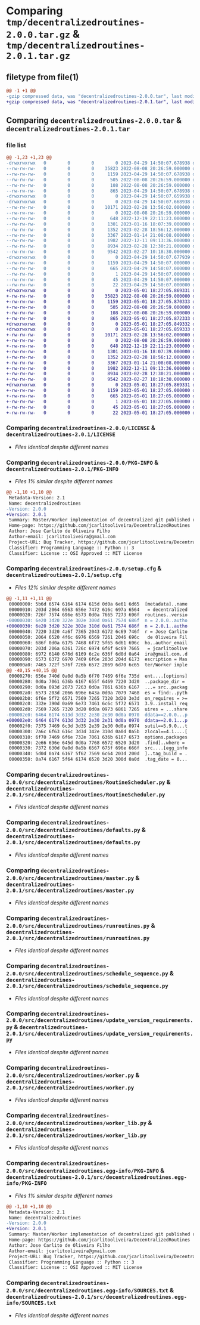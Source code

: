 # Comparing `tmp/decentralizedroutines-2.0.0.tar.gz` & `tmp/decentralizedroutines-2.0.1.tar.gz`

## filetype from file(1)

```diff
@@ -1 +1 @@
-gzip compressed data, was "decentralizedroutines-2.0.0.tar", last modified: Sat Apr 29 14:50:07 2023, max compression
+gzip compressed data, was "decentralizedroutines-2.0.1.tar", last modified: Mon May  1 18:27:05 2023, max compression
```

## Comparing `decentralizedroutines-2.0.0.tar` & `decentralizedroutines-2.0.1.tar`

### file list

```diff
@@ -1,23 +1,23 @@
-drwxrwxrwx   0        0        0        0 2023-04-29 14:50:07.678938 decentralizedroutines-2.0.0/
--rw-rw-rw-   0        0        0    35823 2022-08-08 20:26:59.000000 decentralizedroutines-2.0.0/LICENSE
--rw-rw-rw-   0        0        0     1159 2023-04-29 14:50:07.678938 decentralizedroutines-2.0.0/PKG-INFO
--rw-rw-rw-   0        0        0      505 2022-08-08 20:26:59.000000 decentralizedroutines-2.0.0/README.md
--rw-rw-rw-   0        0        0      108 2022-08-08 20:26:59.000000 decentralizedroutines-2.0.0/pyproject.toml
--rw-rw-rw-   0        0        0      865 2023-04-29 14:50:07.678938 decentralizedroutines-2.0.0/setup.cfg
-drwxrwxrwx   0        0        0        0 2023-04-29 14:50:07.659938 decentralizedroutines-2.0.0/src/
-drwxrwxrwx   0        0        0        0 2023-04-29 14:50:07.668938 decentralizedroutines-2.0.0/src/decentralizedroutines/
--rw-rw-rw-   0        0        0    10171 2023-02-28 13:56:02.000000 decentralizedroutines-2.0.0/src/decentralizedroutines/RoutineScheduler.py
--rw-rw-rw-   0        0        0        0 2022-08-08 20:26:59.000000 decentralizedroutines-2.0.0/src/decentralizedroutines/__init__.py
--rw-rw-rw-   0        0        0      648 2022-12-19 22:11:23.000000 decentralizedroutines-2.0.0/src/decentralizedroutines/defaults.py
--rw-rw-rw-   0        0        0     1301 2023-01-16 18:07:39.000000 decentralizedroutines-2.0.0/src/decentralizedroutines/master.py
--rw-rw-rw-   0        0        0     1352 2023-02-28 18:56:12.000000 decentralizedroutines-2.0.0/src/decentralizedroutines/runroutines.py
--rw-rw-rw-   0        0        0     3367 2023-01-14 21:08:08.000000 decentralizedroutines-2.0.0/src/decentralizedroutines/schedule_sequence.py
--rw-rw-rw-   0        0        0     1982 2022-12-11 09:13:36.000000 decentralizedroutines-2.0.0/src/decentralizedroutines/update_version_requirements.py
--rw-rw-rw-   0        0        0     8934 2023-02-28 12:30:21.000000 decentralizedroutines-2.0.0/src/decentralizedroutines/worker.py
--rw-rw-rw-   0        0        0     9542 2023-02-27 10:18:30.000000 decentralizedroutines-2.0.0/src/decentralizedroutines/worker_lib.py
-drwxrwxrwx   0        0        0        0 2023-04-29 14:50:07.677939 decentralizedroutines-2.0.0/src/decentralizedroutines.egg-info/
--rw-rw-rw-   0        0        0     1159 2023-04-29 14:50:07.000000 decentralizedroutines-2.0.0/src/decentralizedroutines.egg-info/PKG-INFO
--rw-rw-rw-   0        0        0      665 2023-04-29 14:50:07.000000 decentralizedroutines-2.0.0/src/decentralizedroutines.egg-info/SOURCES.txt
--rw-rw-rw-   0        0        0        1 2023-04-29 14:50:07.000000 decentralizedroutines-2.0.0/src/decentralizedroutines.egg-info/dependency_links.txt
--rw-rw-rw-   0        0        0       45 2023-04-29 14:50:07.000000 decentralizedroutines-2.0.0/src/decentralizedroutines.egg-info/requires.txt
--rw-rw-rw-   0        0        0       22 2023-04-29 14:50:07.000000 decentralizedroutines-2.0.0/src/decentralizedroutines.egg-info/top_level.txt
+drwxrwxrwx   0        0        0        0 2023-05-01 18:27:05.869331 decentralizedroutines-2.0.1/
+-rw-rw-rw-   0        0        0    35823 2022-08-08 20:26:59.000000 decentralizedroutines-2.0.1/LICENSE
+-rw-rw-rw-   0        0        0     1159 2023-05-01 18:27:05.870333 decentralizedroutines-2.0.1/PKG-INFO
+-rw-rw-rw-   0        0        0      505 2022-08-08 20:26:59.000000 decentralizedroutines-2.0.1/README.md
+-rw-rw-rw-   0        0        0      108 2022-08-08 20:26:59.000000 decentralizedroutines-2.0.1/pyproject.toml
+-rw-rw-rw-   0        0        0      865 2023-05-01 18:27:05.872333 decentralizedroutines-2.0.1/setup.cfg
+drwxrwxrwx   0        0        0        0 2023-05-01 18:27:05.849332 decentralizedroutines-2.0.1/src/
+drwxrwxrwx   0        0        0        0 2023-05-01 18:27:05.859333 decentralizedroutines-2.0.1/src/decentralizedroutines/
+-rw-rw-rw-   0        0        0    10171 2023-02-28 13:56:02.000000 decentralizedroutines-2.0.1/src/decentralizedroutines/RoutineScheduler.py
+-rw-rw-rw-   0        0        0        0 2022-08-08 20:26:59.000000 decentralizedroutines-2.0.1/src/decentralizedroutines/__init__.py
+-rw-rw-rw-   0        0        0      648 2022-12-19 22:11:23.000000 decentralizedroutines-2.0.1/src/decentralizedroutines/defaults.py
+-rw-rw-rw-   0        0        0     1301 2023-01-16 18:07:39.000000 decentralizedroutines-2.0.1/src/decentralizedroutines/master.py
+-rw-rw-rw-   0        0        0     1352 2023-02-28 18:56:12.000000 decentralizedroutines-2.0.1/src/decentralizedroutines/runroutines.py
+-rw-rw-rw-   0        0        0     3367 2023-01-14 21:08:08.000000 decentralizedroutines-2.0.1/src/decentralizedroutines/schedule_sequence.py
+-rw-rw-rw-   0        0        0     1982 2022-12-11 09:13:36.000000 decentralizedroutines-2.0.1/src/decentralizedroutines/update_version_requirements.py
+-rw-rw-rw-   0        0        0     8934 2023-02-28 12:30:21.000000 decentralizedroutines-2.0.1/src/decentralizedroutines/worker.py
+-rw-rw-rw-   0        0        0     9542 2023-02-27 10:18:30.000000 decentralizedroutines-2.0.1/src/decentralizedroutines/worker_lib.py
+drwxrwxrwx   0        0        0        0 2023-05-01 18:27:05.869331 decentralizedroutines-2.0.1/src/decentralizedroutines.egg-info/
+-rw-rw-rw-   0        0        0     1159 2023-05-01 18:27:05.000000 decentralizedroutines-2.0.1/src/decentralizedroutines.egg-info/PKG-INFO
+-rw-rw-rw-   0        0        0      665 2023-05-01 18:27:05.000000 decentralizedroutines-2.0.1/src/decentralizedroutines.egg-info/SOURCES.txt
+-rw-rw-rw-   0        0        0        1 2023-05-01 18:27:05.000000 decentralizedroutines-2.0.1/src/decentralizedroutines.egg-info/dependency_links.txt
+-rw-rw-rw-   0        0        0       45 2023-05-01 18:27:05.000000 decentralizedroutines-2.0.1/src/decentralizedroutines.egg-info/requires.txt
+-rw-rw-rw-   0        0        0       22 2023-05-01 18:27:05.000000 decentralizedroutines-2.0.1/src/decentralizedroutines.egg-info/top_level.txt
```

### Comparing `decentralizedroutines-2.0.0/LICENSE` & `decentralizedroutines-2.0.1/LICENSE`

 * *Files identical despite different names*

### Comparing `decentralizedroutines-2.0.0/PKG-INFO` & `decentralizedroutines-2.0.1/PKG-INFO`

 * *Files 1% similar despite different names*

```diff
@@ -1,10 +1,10 @@
 Metadata-Version: 2.1
 Name: decentralizedroutines
-Version: 2.0.0
+Version: 2.0.1
 Summary: Master/Worker implementation of decentralized git published routines and kinesis worker pool
 Home-page: https://github.com/jcarlitooliveira/DecentralizedRoutines
 Author: Jose Carlito de Oliveira Filho
 Author-email: jcarlitooliveira@gmail.com
 Project-URL: Bug Tracker, https://github.com/jcarlitooliveira/DecentralizedRoutines/issues
 Classifier: Programming Language :: Python :: 3
 Classifier: License :: OSI Approved :: MIT License
```

### Comparing `decentralizedroutines-2.0.0/setup.cfg` & `decentralizedroutines-2.0.1/setup.cfg`

 * *Files 12% similar despite different names*

```diff
@@ -1,11 +1,11 @@
 00000000: 5b6d 6574 6164 6174 615d 0d0a 6e61 6d65  [metadata]..name
 00000010: 203d 2064 6563 656e 7472 616c 697a 6564   = decentralized
 00000020: 726f 7574 696e 6573 0d0a 7665 7273 696f  routines..versio
-00000030: 6e20 3d20 322e 302e 300d 0a61 7574 686f  n = 2.0.0..autho
+00000030: 6e20 3d20 322e 302e 310d 0a61 7574 686f  n = 2.0.1..autho
 00000040: 7220 3d20 4a6f 7365 2043 6172 6c69 746f  r = Jose Carlito
 00000050: 2064 6520 4f6c 6976 6569 7261 2046 696c   de Oliveira Fil
 00000060: 686f 0d0a 6175 7468 6f72 5f65 6d61 696c  ho..author_email
 00000070: 203d 206a 6361 726c 6974 6f6f 6c69 7665   = jcarlitoolive
 00000080: 6972 6140 676d 6169 6c2e 636f 6d0d 0a64  ira@gmail.com..d
 00000090: 6573 6372 6970 7469 6f6e 203d 204d 6173  escription = Mas
 000000a0: 7465 722f 576f 726b 6572 2069 6d70 6c65  ter/Worker imple
@@ -40,15 +40,15 @@
 00000270: 656e 740d 0a0d 0a5b 6f70 7469 6f6e 735d  ent....[options]
 00000280: 0d0a 7061 636b 6167 655f 6469 7220 3d20  ..package_dir = 
 00000290: 0d0a 093d 2073 7263 0d0a 7061 636b 6167  ...= src..packag
 000002a0: 6573 203d 2066 696e 643a 0d0a 7079 7468  es = find:..pyth
 000002b0: 6f6e 5f72 6571 7569 7265 7320 3d20 3e3d  on_requires = >=
 000002c0: 332e 390d 0a69 6e73 7461 6c6c 5f72 6571  3.9..install_req
 000002d0: 7569 7265 7320 3d20 0d0a 0973 6861 7265  uires = ...share
-000002e0: 6464 6174 613d 3d32 2e30 2e30 0d0a 0970  ddata==2.0.0...p
+000002e0: 6464 6174 613d 3d32 2e30 2e31 0d0a 0970  ddata==2.0.1...p
 000002f0: 7375 7469 6c3d 3d35 2e39 2e30 0d0a 0974  sutil==5.9.0...t
 00000300: 7a6c 6f63 616c 3d3d 342e 310d 0a0d 0a5b  zlocal==4.1....[
 00000310: 6f70 7469 6f6e 732e 7061 636b 6167 6573  options.packages
 00000320: 2e66 696e 645d 0d0a 7768 6572 6520 3d20  .find]..where = 
 00000330: 7372 630d 0a0d 0a5b 6567 675f 696e 666f  src....[egg_info
 00000340: 5d0d 0a74 6167 5f62 7569 6c64 203d 200d  ]..tag_build = .
 00000350: 0a74 6167 5f64 6174 6520 3d20 300d 0a0d  .tag_date = 0...
```

### Comparing `decentralizedroutines-2.0.0/src/decentralizedroutines/RoutineScheduler.py` & `decentralizedroutines-2.0.1/src/decentralizedroutines/RoutineScheduler.py`

 * *Files identical despite different names*

### Comparing `decentralizedroutines-2.0.0/src/decentralizedroutines/defaults.py` & `decentralizedroutines-2.0.1/src/decentralizedroutines/defaults.py`

 * *Files identical despite different names*

### Comparing `decentralizedroutines-2.0.0/src/decentralizedroutines/master.py` & `decentralizedroutines-2.0.1/src/decentralizedroutines/master.py`

 * *Files identical despite different names*

### Comparing `decentralizedroutines-2.0.0/src/decentralizedroutines/runroutines.py` & `decentralizedroutines-2.0.1/src/decentralizedroutines/runroutines.py`

 * *Files identical despite different names*

### Comparing `decentralizedroutines-2.0.0/src/decentralizedroutines/schedule_sequence.py` & `decentralizedroutines-2.0.1/src/decentralizedroutines/schedule_sequence.py`

 * *Files identical despite different names*

### Comparing `decentralizedroutines-2.0.0/src/decentralizedroutines/update_version_requirements.py` & `decentralizedroutines-2.0.1/src/decentralizedroutines/update_version_requirements.py`

 * *Files identical despite different names*

### Comparing `decentralizedroutines-2.0.0/src/decentralizedroutines/worker.py` & `decentralizedroutines-2.0.1/src/decentralizedroutines/worker.py`

 * *Files identical despite different names*

### Comparing `decentralizedroutines-2.0.0/src/decentralizedroutines/worker_lib.py` & `decentralizedroutines-2.0.1/src/decentralizedroutines/worker_lib.py`

 * *Files identical despite different names*

### Comparing `decentralizedroutines-2.0.0/src/decentralizedroutines.egg-info/PKG-INFO` & `decentralizedroutines-2.0.1/src/decentralizedroutines.egg-info/PKG-INFO`

 * *Files 1% similar despite different names*

```diff
@@ -1,10 +1,10 @@
 Metadata-Version: 2.1
 Name: decentralizedroutines
-Version: 2.0.0
+Version: 2.0.1
 Summary: Master/Worker implementation of decentralized git published routines and kinesis worker pool
 Home-page: https://github.com/jcarlitooliveira/DecentralizedRoutines
 Author: Jose Carlito de Oliveira Filho
 Author-email: jcarlitooliveira@gmail.com
 Project-URL: Bug Tracker, https://github.com/jcarlitooliveira/DecentralizedRoutines/issues
 Classifier: Programming Language :: Python :: 3
 Classifier: License :: OSI Approved :: MIT License
```

### Comparing `decentralizedroutines-2.0.0/src/decentralizedroutines.egg-info/SOURCES.txt` & `decentralizedroutines-2.0.1/src/decentralizedroutines.egg-info/SOURCES.txt`

 * *Files identical despite different names*

